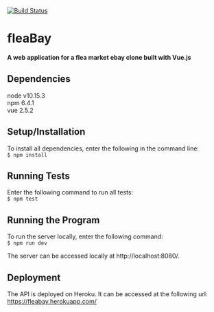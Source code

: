 [![Build Status](https://travis-ci.org/jchung722/fleaBay-web.svg?branch=master)](https://travis-ci.org/jchung722/fleaBay-web)
# fleaBay

**A web application for a flea market ebay clone built with Vue.js**

## Dependencies
node v10.15.3    
npm 6.4.1  
vue 2.5.2

## Setup/Installation
To install all dependencies, enter the following in the command line:  
```$ npm install```

## Running Tests
Enter the following command to run all tests:   
```$ npm test```  

## Running the Program
To run the server locally, enter the following command:   
```$ npm run dev```

The server can be accessed locally at http://localhost:8080/.

## Deployment
The API is deployed on Heroku. It can be accessed at the following url:  
https://fleabay.herokuapp.com/
